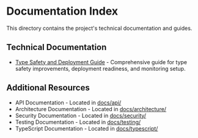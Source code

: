 # Documentation Index

This directory contains the project's technical documentation and guides.

## Technical Documentation

- [Type Safety and Deployment Guide](./technical/type-safety-and-deployment.md) - Comprehensive guide for type safety improvements, deployment readiness, and monitoring setup.

## Additional Resources

- API Documentation - Located in [docs/api/](./api/)
- Architecture Documentation - Located in [docs/architecture/](./architecture/)
- Security Documentation - Located in [docs/security/](./security/)
- Testing Documentation - Located in [docs/testing/](./testing/)
- TypeScript Documentation - Located in [docs/typescript/](./typescript/)
